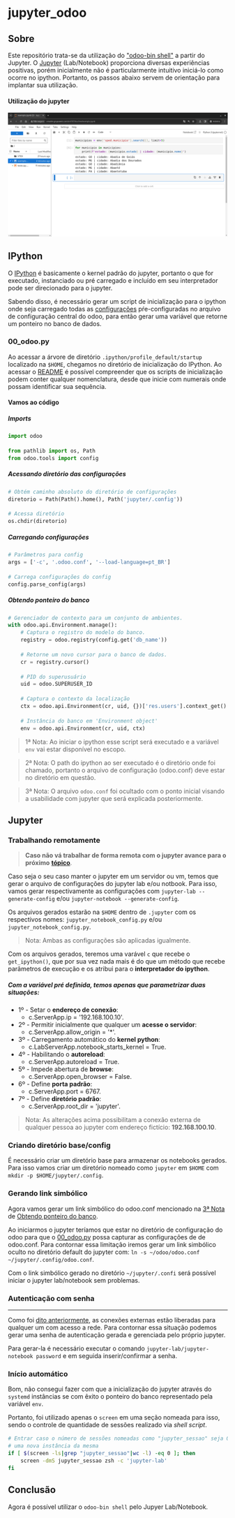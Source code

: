 # jupyter_odoo

## Sobre

Este repositório trata-se da utilização do ["odoo-bin shell"](https://www.odoo.com/documentation/17.0/developer/reference/cli.html?highlight=conf#shell)
a partir do Jupyter. O [Jupyter](https://docs.jupyter.org/pt-br/latest/)
(Lab/Notebook) proporciona diversas experiências positivas, porém inicialmente
não é particularmente intuitivo iniciá-lo como ocorre no ipython. Portanto, os
passos abaixo servem de orientação para implantar sua utilização.

#### Utilização do jupyter
![Jupyter Lab](img/img.png)

## IPython

O [IPython](https://ipython.readthedocs.io/en/stable/) é basicamente o kernel
padrão do jupyter, portanto o que for executado, instanciado ou pré carregado e
incluído em seu interpretador pode ser direcionado para o jupyter.

Sabendo disso, é necessário gerar um script de inicialização para o ipython onde
seja carregado todas as [configurações](https://www.odoo.com/documentation/17.0/developer/reference/cli.html?highlight=conf#reference-cmdline-config)
pŕe-configuradas no arquivo de configuração central do odoo, para então gerar
uma variável que retorne um ponteiro no banco de dados.

### 00_odoo.py

Ao acessar a árvore de diretório `.ipython/profile_default/startup` localizado
na `$HOME`, chegamos no diretório de inicialização do IPython. Ao acessar o
[README](https://github.com/ipython/ipython/blob/main/IPython/core/profile/README_STARTUP)
é possível compreender que os scripts de inicialização podem conter qualquer
nomenclatura, desde que inicie com numerais onde possam identificar sua
sequência.

#### Vamos ao código

##### Imports

```python
import odoo

from pathlib import os, Path
from odoo.tools import config
```

##### Acessando diretório das configurações
```python
# Obtém caminho absoluto do diretório de configurações
diretorio = Path(Path().home(), Path('jupyter/.config'))

# Acessa diretório
os.chdir(diretorio)
```

##### Carregando configurações
```python
# Parâmetros para config
args = ['-c', '.odoo.conf', '--load-language=pt_BR']

# Carrega configurações do config
config.parse_config(args)
```

##### Obtendo ponteiro do banco
```python
# Gerenciador de contexto para um conjunto de ambientes.
with odoo.api.Environment.manage():
    # Captura o registro do modelo do banco.
    registry = odoo.registry(config.get('db_name'))

    # Retorne um novo cursor para o banco de dados.
    cr = registry.cursor()

    # PID do superusuário
    uid = odoo.SUPERUSER_ID

    # Captura o contexto da localização
    ctx = odoo.api.Environment(cr, uid, {})['res.users'].context_get()

    # Instância do banco em 'Environment object'
    env = odoo.api.Environment(cr, uid, ctx)
```

> 1ª Nota: Ao iniciar o ipython esse script será executado e a variável `env`
> vai estar disponível no escopo.

> 2ª Nota: O path do ipython ao ser executado é o diretório onde foi chamado,
> portanto o arquivo de configuração (odoo.conf) deve estar no diretório em
> questão.

<a name="nota" id="nota_odoo_conf"></a>

> 3ª Nota: O arquivo `odoo.conf` foi ocultado com o ponto inicial visando a
> usabilidade com jupyter que será explicada posteriormente.

## Jupyter

### Trabalhando remotamente

> __Caso não vá trabalhar de forma remota com o jupyter avance para o próximo__
> __[tópico](#criando-diretório-baseconfig)__.

Caso seja o seu caso manter o jupyter em um servidor ou vm, temos que gerar o
arquivo de configurações do jupyter lab e/ou notbook. Para isso, vamos gerar
respectivamente as configurações com `jupyter-lab --generate-config` e/ou
`jupyter-notebook --generate-config`.

Os arquivos gerados estarão na `$HOME` dentro de `.jupyter` com os respectivos
nomes: `jupyter_notebook_config.py` e/ou `jupyter_notebook_config.py`.

> Nota: Ambas as configurações são aplicadas igualmente.

Com os arquivos gerados, teremos uma varável `c` que recebe o `get_ipython()`,
que por sua vez nada mais é do que um método que recebe parâmetros de execução e
os atribui para o __interpretador do ipython__.

##### Com a variável pré definida, temos apenas que parametrizar duas situações:

* 1º - Setar o __endereço de conexão__:
    * c.ServerApp.ip = '192.168.100.10'.
* 2º - Permitir inicialmente que qualquer um __acesse o servidor__:
    * c.ServerApp.allow_origin = '*'.
* 3º - Carregamento automático do __kernel python__:
    * c.LabServerApp.notebook_starts_kernel = True.
* 4º - Habilitando o __autoreload__:
    * c.ServerApp.autoreload = True.
* 5º - Impede abertura de __browse__:
    * c.ServerApp.open_browser = False.
* 6º - Define __porta padrão__:
    * c.ServerApp.port = 6767.
* 7º - Define __diretório padrão__:
    * c.ServerApp.root_dir = 'jupyter'.

> Nota: As alterações acima possibilitam a conexão externa de qualquer pessoa ao
> jupyter com endereço fictício: __192.168.100.10__.

### Criando diretório base/config
É necessário criar um diretório base para armazenar os notebooks gerados. Para
isso vamos criar um diretório nomeado como `jupyter` em `$HOME` com
`mkdir -p $HOME/jupyter/.config`.

### Gerando link simbólico
Agora vamos gerar um link simbólico do odoo.conf mencionado na
[3ª Nota](#nota_odoo_conf) de
[Obtendo ponteiro do banco](#obtendo-ponteiro-do-banco).

Ao iniciarmos o jupyter teríamos que estar no diretório de configuração do odoo
para que o [00_odoo.py](#00_odoopy) possa capturar as configurações de de
odoo.conf. Para contornar essa limitação iremos gerar um link simbólico oculto
no diretório default do jupyter com:
`ln -s ~/odoo/odoo.conf ~/jupyter/.config/odoo.conf`.

Com o link simbólico gerado no diretório `~/jupyter/.confi` será possível
iniciar o jupyter lab/notebook sem problemas.

### Autenticação com senha
___
Como foi [dito anteriormente](#com-a-variável-pré-definida-temos-apenas-que-parametrizar-duas-situações),
as conexões externas estão liberadas para qualquer um com acesso a rede. Para
contornar essa situação podemos gerar uma senha de autenticação gerada e
gerenciada pelo próprio jupyter.

Para gerar-la é necessário executar o comando
`jupyter-lab/jupyter-notebook password` e em seguida inserir/confirmar a senha.

### Início automático
Bom, não consegui fazer com que a inicialização do jupyter através do `systemd`
instâncias se com êxito o ponteiro do banco representado pela variável `env`.

Portanto, foi utilizado apenas o `screen` em uma seção nomeada para isso, sendo
o controle de quantidade de sessões realizado via _shell script_.

```zsh
# Entrar caso o número de sessões nomeadas como "jupyter_sessao" seja 0 e inicia
# uma nova instância da mesma
if [ $(screen -ls|grep "jupyter_sessao"|wc -l) -eq 0 ]; then
    screen -dmS jupyter_sessao zsh -c 'jupyter-lab'
fi
```

## Conclusão
Agora é possível utilizar o `odoo-bin shell` pelo Jupyer Lab/Notebook.
